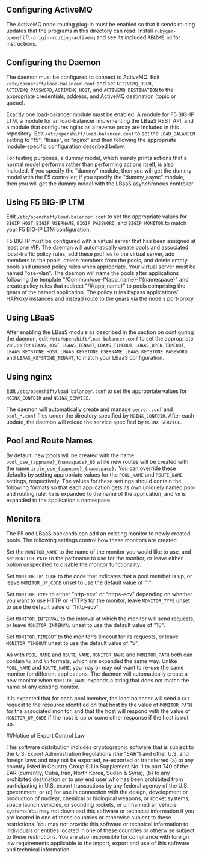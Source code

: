 Configuring ActiveMQ
--------------------

The ActiveMQ node routing plug-in must be enabled so that it sends routing
updates that the programs in this directory can read.  Install
`rubygem-openshift-origin-routing-activemq` and see its included `README.md` for
instructions.

Configuring the Daemon
----------------------

The daemon must be configured to connect to ActiveMQ. Edit
`/etc/openshift/load-balancer.conf` and set `ACTIVEMQ_USER`,
`ACTIVEMQ_PASSWORD`, `ACTIVEMQ_HOST`, and `ACTIVEMQ_DESTINATION` to the
appropriate credentials, address, and ActiveMQ destination (topic or
queue).

Exactly one load-balancer module must be enabled.  A module for F5 BIG-IP LTM, a
module for an load-balancer implementing the LBaaS REST API, and a module that
configures nginx as a reverse proxy are included in this repository.  Edit
`/etc/openshift/load-balancer.conf` to set the `LOAD_BALANCER` setting to "f5",
"lbaas", or "nginx" and then following the appropriate module-specific
configuration described below.

For testing purposes, a dummy model, which merely prints actions that
a normal model performs rather than performing actions itself, is also
included.  If you specify the "dummy" module, then you will get the
dummy model with the F5 controller; if you specify the "dummy_async"
module, then you will get the dummy model with the LBaaS asynchronous
controller.

Using F5 BIG-IP LTM
-------------------

Edit `/etc/openshift/load-balancer.conf` to set the appropriate values for
`BIGIP_HOST`, `BIGIP_USERNAME`, `BIGIP_PASSWORD`, and `BIGIP_MONITOR` to match
your F5 BIG-IP LTM configuration.

F5 BIG-IP must be configured with a virtual server that has been assigned at
least one VIP.  The daemon will automatically create pools and associated
local-traffic policy rules, add these profiles to the virtual server, add
members to the pools, delete members from the pools, and delete empty pools and
unused policy rules when appropriate.  Your virtual server must be named
"ose-vlan". The daemon will name the pools after applications following the
template "/Common/ose-#{app_name}-#{namespace}" and create policy rules that
redirect "/#{app_name}" to pools comprising the gears of the named application.
The policy rules bypass applications' HAProxy instances and instead route to the
gears via the node's port-proxy.

Using LBaaS
-----------

After enabling the LBaaS module as described in the section on configuring the
daemon, edit `/etc/openshift/load-balancer.conf` to set the appropriate values
for `LBAAS_HOST`, `LBAAS_TENANT`, `LBAAS_TIMEOUT`, `LBAAS_OPEN_TIMEOUT`,
`LBAAS_KEYSTONE_HOST`, `LBAAS_KEYSTONE_USERNAME`, `LBAAS_KEYSTONE_PASSWORD`, and
`LBAAS_KEYSTONE_TENANT`, to match your LBaaS configuration.

Using nginx
-----------

Edit `/etc/openshift/load-balancer.conf` to set the appropriate values for
`NGINX_CONFDIR` and `NGINX_SERVICE`.

The daemon will automatically create and manage `server.conf` and `pool_*.conf`
files under the directory specified by `NGINX_CONFDIR`.  After each update, the
daemon will reload the service specified by `NGINX_SERVICE`.


Pool and Route Names
--------------------

By default, new pools will be created with the name
`pool_ose_{appname}_{namespace}_80` while new routes will be created with the
name `irule_ose_{appname}_{namespace}.`  You can override these defaults by
setting appropriate values for the `POOL_NAME` and `ROUTE_NAME` settings,
respectively.  The values for these settings should contain the following
formats so that each application gets its own uniquely named pool and routing
rule: `%a` is expanded to the name of the application, and `%n` is expanded to
the application's namespace.

Monitors
--------

The F5 and LBaaS backends can add an existing monitor to newly created pools.
The following settings control how these monitors are created.

Set the `MONITOR_NAME` to the name of the monitor you would like to use, and set
`MONITOR_PATH` to the pathname to use for the monitor, or leave either option
unspecified to disable the monitor functionality.

Set `MONITOR_UP_CODE` to the code that indicates that a pool member is up, or
leave `MONITOR_UP_CODE` unset to use the default value of "1".

Set `MONITOR_TYPE` to either "http-ecv" or "https-ecv" depending on whether you
want to use HTTP or HTTPS for the monitor, leave `MONITOR_TYPE` unset to use the
default value of "http-ecv".

Set `MONITOR_INTERVAL` to the interval at which the monitor will send requests,
or leave `MONITOR_INTERVAL` unset to use the default value of "10".

Set `MONITOR_TIMEOUT` to the monitor's timeout for its requests, or leave
`MONITOR_TIMEOUT` unset to use the default value of "5".

As with `POOL_NAME` and `ROUTE_NAME`, `MONITOR_NAME` and `MONITOR_PATH` both can
contain `%a` and `%n` formats, which are expanded the same way.  Unlike
`POOL_NAME` and `ROUTE_NAME`, you may or may not want to re-use the same monitor
for different applications.  The daemon will automatically create a new monitor
when `MONITOR_NAME` expands a string that does not match the name of any
existing monitor.

It is expected that for each pool member, the load balancer will send a `GET`
request to the resource identified on that host by the value of `MONITOR_PATH`
for the associated monitor, and that the host will respond with the value of
`MONITOR_UP_CODE` if the host is up or some other response if the host is not
up.

##Notice of Export Control Law

This software distribution includes cryptographic software that is subject to the U.S. Export Administration Regulations (the "*EAR*") and other U.S. and foreign laws and may not be exported, re-exported or transferred (a) to any country listed in Country Group E:1 in Supplement No. 1 to part 740 of the EAR (currently, Cuba, Iran, North Korea, Sudan & Syria); (b) to any prohibited destination or to any end user who has been prohibited from participating in U.S. export transactions by any federal agency of the U.S. government; or (c) for use in connection with the design, development or production of nuclear, chemical or biological weapons, or rocket systems, space launch vehicles, or sounding rockets, or unmanned air vehicle systems.You may not download this software or technical information if you are located in one of these countries or otherwise subject to these restrictions. You may not provide this software or technical information to individuals or entities located in one of these countries or otherwise subject to these restrictions. You are also responsible for compliance with foreign law requirements applicable to the import, export and use of this software and technical information.
